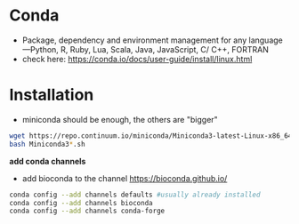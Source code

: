 Conda
===

* Package, dependency and environment management for any language—Python, R, Ruby, Lua, Scala, Java, JavaScript, C/ C++, FORTRAN
* check here: https://conda.io/docs/user-guide/install/linux.html

# Installation

* miniconda should be enough, the others are "bigger"

````bash
wget https://repo.continuum.io/miniconda/Miniconda3-latest-Linux-x86_64.sh
bash Miniconda3*.sh
````

**add conda channels**

* add bioconda to the channel https://bioconda.github.io/

```bash
conda config --add channels defaults #usually already installed
conda config --add channels bioconda
conda config --add channels conda-forge
````
